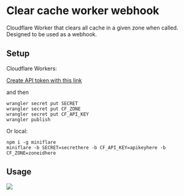 # Clear cache worker webhook

Cloudflare Worker that clears all cache in a given zone when called. Designed to be used as a webhook.

## Setup

Cloudflare Workers:

[Create API token with this link](https://dash.cloudflare.com/profile/api-tokens?permissionGroupKeys=%5B%7B%22key%22%3A%22cache%22%2C%22type%22%3A%22purge%22%7D%5D&name=Cache+purge)

and then
```
wrangler secret put SECRET
wrangler secret put CF_ZONE
wrangler secret put CF_API_KEY
wrangler publish
```

Or local:
```
npm i -g miniflare
miniflare -b SECRET=secrethere -b CF_API_KEY=apikeyhere -b CF_ZONE=zoneidhere
```

## Usage
![](https://cdn.erisa.moe/firefox_Udg8kjUU6l.png)
